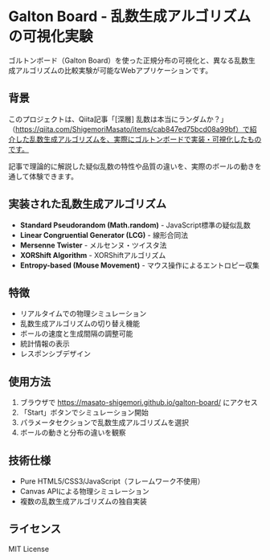 # Galton Board - 乱数生成アルゴリズムの可視化実験

ゴルトンボード（Galton Board）を使った正規分布の可視化と、異なる乱数生成アルゴリズムの比較実験が可能なWebアプリケーションです。

## 背景

このプロジェクトは、Qiita記事「[深層] 乱数は本当にランダムか？」（https://qiita.com/ShigemoriMasato/items/cab847ed75bcd08a99bf）で紹介した乱数生成アルゴリズムを、実際にゴルトンボードで実装・可視化したものです。

記事で理論的に解説した疑似乱数の特性や品質の違いを、実際のボールの動きを通して体験できます。

## 実装された乱数生成アルゴリズム

- **Standard Pseudorandom (Math.random)** - JavaScript標準の疑似乱数
- **Linear Congruential Generator (LCG)** - 線形合同法
- **Mersenne Twister** - メルセンヌ・ツイスタ法
- **XORShift Algorithm** - XORShiftアルゴリズム
- **Entropy-based (Mouse Movement)** - マウス操作によるエントロピー収集

## 特徴

- リアルタイムでの物理シミュレーション
- 乱数生成アルゴリズムの切り替え機能
- ボールの速度と生成間隔の調整可能
- 統計情報の表示
- レスポンシブデザイン

## 使用方法

1. ブラウザで https://masato-shigemori.github.io/galton-board/ にアクセス
2. 「Start」ボタンでシミュレーション開始
3. パラメータセクションで乱数生成アルゴリズムを選択
4. ボールの動きと分布の違いを観察

## 技術仕様

- Pure HTML5/CSS3/JavaScript（フレームワーク不使用）
- Canvas APIによる物理シミュレーション
- 複数の乱数生成アルゴリズムの独自実装

## ライセンス

MIT License
